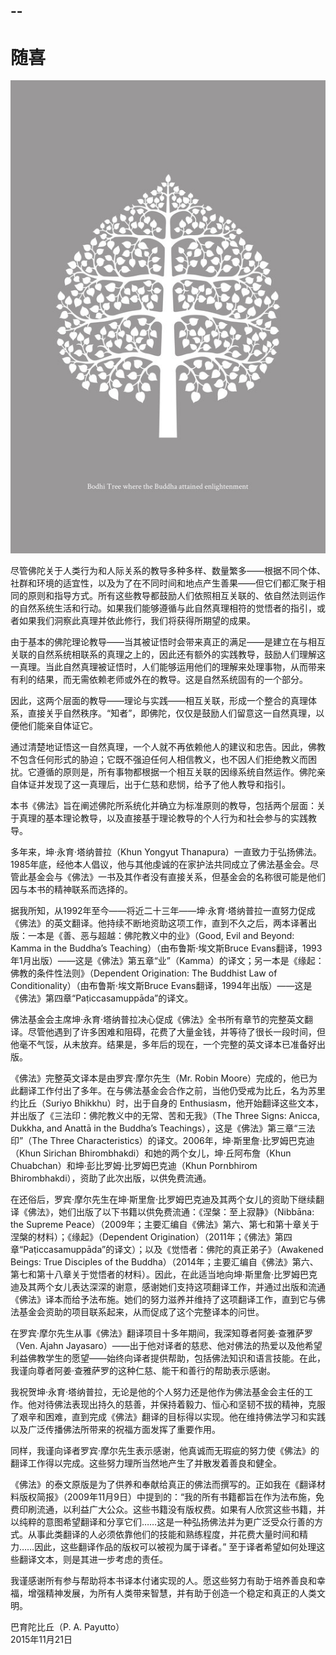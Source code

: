 --
--

# 随喜

[![image](./includes/images/illustrations/white-bodhi-tree-trade.jpg)](https://buddhadhamma.github.io/includes/images/illustrations/white-bodhi-tree-trade.pdf)

尽管佛陀关于人类行为和人际关系的教导多种多样、数量繁多——根据不同个体、社群和环境的适宜性，以及为了在不同时间和地点产生善果——但它们都汇聚于相同的原则和指导方式。所有这些教导都鼓励人们依照相互关联的、依自然法则运作的自然系统生活和行动。如果我们能够遵循与此自然真理相符的觉悟者的指引，或者如果我们洞察此真理并依此修行，我们将获得所期望的成果。

由于基本的佛陀理论教导——当其被证悟时会带来真正的满足——是建立在与相互关联的自然系统相联系的真理之上的，因此还有额外的实践教导，鼓励人们理解这一真理。当此自然真理被证悟时，人们能够运用他们的理解来处理事物，从而带来有利的结果，而无需依赖老师或外在的教导。这是自然系统固有的一个部分。

因此，这两个层面的教导——理论与实践——相互关联，形成一个整合的真理体系，直接关乎自然秩序。“知者”，即佛陀，仅仅是鼓励人们留意这一自然真理，以便他们能亲自体证它。

通过清楚地证悟这一自然真理，一个人就不再依赖他人的建议和忠告。因此，佛教不包含任何形式的胁迫；它既不强迫任何人相信教义，也不因人们拒绝教义而困扰。它遵循的原则是，所有事物都根据一个相互关联的因缘系统自然运作。佛陀亲自体证并发现了这一真理后，出于仁慈和悲悯，给予了他人教导和指引。

本书《佛法》旨在阐述佛陀所系统化并确立为标准原则的教导，包括两个层面：关于真理的基本理论教导，以及直接基于理论教导的个人行为和社会参与的实践教导。

多年来，坤·永育·塔纳普拉（Khun Yongyut Thanapura）一直致力于弘扬佛法。1985年底，经他本人倡议，他与其他虔诚的在家护法共同成立了佛法基金会。尽管此基金会与《佛法》一书及其作者没有直接关系，但基金会的名称很可能是他们因与本书的精神联系而选择的。

据我所知，从1992年至今——将近二十三年——坤·永育·塔纳普拉一直努力促成《佛法》的英文翻译。他持续不断地资助这项工作，直到不久之后，两本译著出版：一本是《善、恶与超越：佛陀教义中的业》（Good, Evil and Beyond: Kamma in the Buddha’s Teaching）（由布鲁斯·埃文斯Bruce Evans翻译，1993年1月出版）——这是《佛法》第五章“业”（Kamma）的译文；另一本是《缘起：佛教的条件性法则》（Dependent Origination: The Buddhist Law of Conditionality）（由布鲁斯·埃文斯Bruce Evans翻译，1994年出版）——这是《佛法》第四章“Paṭiccasamuppāda”的译文。

佛法基金会主席坤·永育·塔纳普拉决心促成《佛法》全书所有章节的完整英文翻译。尽管他遇到了许多困难和阻碍，花费了大量金钱，并等待了很长一段时间，但他毫不气馁，从未放弃。结果是，多年后的现在，一个完整的英文译本已准备好出版。

《佛法》完整英文译本是由罗宾·摩尔先生（Mr. Robin Moore）完成的，他已为此翻译工作付出了多年。在与佛法基金会合作之前，当他仍受戒为比丘，名为苏里约比丘（Suriyo Bhikkhu）时，出于自身的 Enthusiasm，他开始翻译这些文本，并出版了《三法印：佛陀教义中的无常、苦和无我》（The Three Signs: Anicca, Dukkha, and Anattā in the Buddha’s Teachings），这是《佛法》第三章“三法印”（The Three Characteristics）的译文。2006年，坤·斯里詹·比罗姆巴克迪（Khun Sirichan Bhirombhakdi）和她的两个女儿，坤·丘阿布詹（Khun Chuabchan）和坤·彭比罗姆·比罗姆巴克迪（Khun Pornbhirom Bhirombhakdi），资助了此次出版，以供免费流通。

在还俗后，罗宾·摩尔先生在坤·斯里詹·比罗姆巴克迪及其两个女儿的资助下继续翻译《佛法》，她们出版了以下书籍以供免费流通：《涅槃：至上寂静》（Nibbāna: the Supreme Peace）（2009年；主要汇编自《佛法》第六、第七和第十章关于涅槃的材料）；《缘起》（Dependent Origination）（2011年；《佛法》第四章“Paṭiccasamuppāda”的译文）；以及《觉悟者：佛陀的真正弟子》（Awakened Beings: True Disciples of the Buddha）（2014年；主要汇编自《佛法》第六、第七和第十八章关于觉悟者的材料）。因此，在此适当地向坤·斯里詹·比罗姆巴克迪及其两个女儿表达深深的谢意，感谢她们支持这项翻译工作，并通过出版和流通《佛法》译本而给予法布施。她们的努力滋养并维持了这项翻译工作，直到它与佛法基金会资助的项目联系起来，从而促成了这个完整译本的问世。

在罗宾·摩尔先生从事《佛法》翻译项目十多年期间，我深知尊者阿姜·查雅萨罗（Ven. Ajahn Jayasaro）——出于他对译者的慈悲、他对佛法的热爱以及他希望利益佛教学生的愿望——始终向译者提供帮助，包括佛法知识和语言技能。在此，我谨向尊者阿姜·查雅萨罗的这种仁慈、能干和善行的帮助表示感谢。

我祝贺坤·永育·塔纳普拉，无论是他的个人努力还是他作为佛法基金会主任的工作。他对待佛法表现出持久的慈善，并保持着毅力、恒心和坚韧不拔的精神，克服了艰辛和困难，直到完成《佛法》翻译的目标得以实现。他在维持佛法学习和实践以及广泛传播佛法所带来的祝福方面发挥了重要作用。

同样，我谨向译者罗宾·摩尔先生表示感谢，他真诚而无瑕疵的努力使《佛法》的翻译工作得以完成。这些努力理所当然地产生了并散发着善良和健全。

《佛法》的泰文原版是为了供养和奉献给真正的佛法而撰写的。正如我在《翻译材料版权简报》（2009年11月9日）中提到的：“我的所有书籍都旨在作为法布施，免费印刷流通，以利益广大公众。这些书籍没有版权费。如果有人欣赏这些书籍，并以纯粹的意图希望翻译和分享它们……这是一种弘扬佛法并为更广泛受众行善的方式。从事此类翻译的人必须依靠他们的技能和熟练程度，并花费大量时间和精力……因此，这些翻译作品的版权可以被视为属于译者。” 至于译者希望如何处理这些翻译文本，则是其进一步考虑的责任。

我谨感谢所有参与帮助将本书译本付诸实现的人。愿这些努力有助于培养善良和幸福，增强精神发展，为所有人类带来智慧，并有助于创造一个稳定和真正的人类文明。

巴育陀比丘（P. A. Payutto）  
2015年11月21日